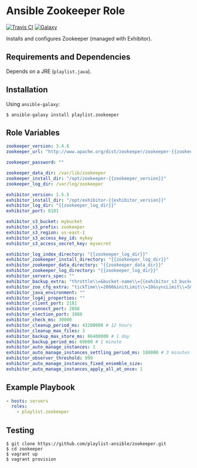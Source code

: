 # Ansible Zookeeper Role

[![Travis CI](https://travis-ci.org/playlist-ansible/zookeeper.svg?branch=master)](https://travis-ci.org/playlist-ansible/zookeeper)
[![Galaxy](https://img.shields.io/badge/galaxy-playlist.zookeeper-blue.svg)](https://galaxy.ansible.com/list#/roles/3317)

Installs and configures Zookeeper (managed with Exhibitor).

## Requirements and Dependencies

Depends on a JRE (`playlist.java`).

## Installation

Using `ansible-galaxy`:

```
$ ansible-galaxy install playlist.zookeeper
```

## Role Variables

```yaml
zookeeper_version: 3.4.6
zookeeper_url: "http://www.apache.org/dist/zookeeper/zookeeper-{{zookeeper_version}}/zookeeper-{{zookeeper_version}}.tar.gz"

zookeeper_password: ""

zookeeper_data_dir: /var/lib/zookeeper
zookeeper_install_dir: "/opt/zookeeper-{{zookeeper_version}}"
zookeeper_log_dir: /var/log/zookeeper

exhibitor_version: 1.5.5
exhibitor_install_dir: "/opt/exhibitor-{{exhibitor_version}}"
exhibitor_log_dir: "{{zookeeper_log_dir}}"
exhibitor_port: 8181

exhibitor_s3_bucket: mybucket
exhibitor_s3_prefix: zookeeper
exhibitor_s3_region: us-east-1
exhibitor_s3_access_key_id: mykey
exhibitor_s3_access_secret_key: mysecret

exhibitor_log_index_directory: "{{zookeeper_log_dir}}"
exhibitor_zookeeper_install_directory: "{{zookeeper_log_dir}}"
exhibitor_zookeeper_data_directory: "{{zookeeper_data_dir}}"
exhibitor_zookeeper_log_directory: "{{zookeeper_log_dir}}"
exhibitor_servers_spec: ""
exhibitor_backup_extra: "throttle\\=&bucket-name\\={{exhibitor_s3_bucket}}&key-prefix\\={{exhibitor_s3_prefix}}&max-retries\\=4&retry-sleep-ms\\=30000"
exhibitor_zoo_cfg_extra: "tickTime\\=2000&initLimit\\=10&syncLimit\\=5&quorumListenOnAllIPs\\=true"
exhibitor_java_environment: ""
exhibitor_log4j_properties: ""
exhibitor_client_port: 2181
exhibitor_connect_port: 2888
exhibitor_election_port: 3888
exhibitor_check_ms: 30000
exhibitor_cleanup_period_ms: 43200000 # 12 hours
exhibitor_cleanup_max_files: 3
exhibitor_backup_max_store_ms: 86400000 # 1 day
exhibitor_backup_period_ms: 60000 # 1 minute
exhibitor_auto_manage_instances: 1
exhibitor_auto_manage_instances_settling_period_ms: 180000 # 3 minutes
exhibitor_observer_threshold: 999
exhibitor_auto_manage_instances_fixed_ensemble_size:
exhibitor_auto_manage_instances_apply_all_at_once: 1
```

## Example Playbook

```yaml
- hosts: servers
  roles:
    - playlist.zookeeper
```

## Testing

```
$ git clone https://github.com/playlist-ansible/zookeeper.git
$ cd zookeeper
$ vagrant up
$ vagrant provision
```
